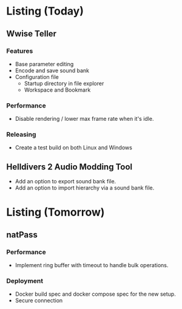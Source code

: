 # Listing (Today)

## Wwise Teller

### Features

- Base parameter editing
- Encode and save sound bank
- Configuration file
    - Startup directory in file explorer
    - Workspace and Bookmark

### Performance

- Disable rendering / lower max frame rate when it's idle.

### Releasing

- Create a test build on both Linux and Windows

## Helldivers 2 Audio Modding Tool

- Add an option to export sound bank file.
- Add an option to import hierarchy via a sound bank file.

# Listing (Tomorrow)

## natPass

### Performance 

- Implement ring buffer with timeout to handle bulk operations.

### Deployment

- Docker build spec and docker compose spec for the new setup.
- Secure connection
